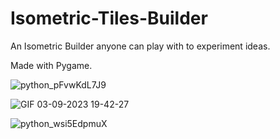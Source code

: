 # Isometric-Tiles-Builder
An Isometric Builder anyone can play with to experiment ideas.

Made with Pygame.

![python_pFvwKdL7J9](https://github.com/Yohan27x/Isometric-Builder/assets/81105099/a220be19-426d-4046-8bea-7053cf1672e4)

![GIF 03-09-2023 19-42-27](https://github.com/Yohan27x/Isometric-Builder/assets/81105099/9467ae4a-0bfb-4306-9de2-5258fae55f0c)

![python_wsi5EdpmuX](https://github.com/Yohan27x/Isometric-Builder/assets/81105099/a3c2ec73-f938-4ae1-8744-0cd8e74c299a)




